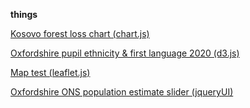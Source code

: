 **things** 

[Kosovo forest loss chart (chart.js)](./Kosovo_forestloss.html)

[Oxfordshire pupil ethnicity & first language 2020 (d3.js)](./Ox_pupil_eth.html)

[Map test (leaflet.js)](./map_test.html)

[Oxfordshire ONS population estimate slider (jqueryUI)](./Oxpopslider.html)
